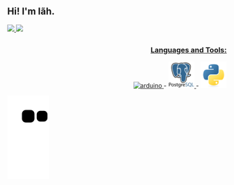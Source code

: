 <div>
  
## Hi! I'm Iãh.
  
 <div>
  <a href="https://github.com/Iah-Uch">
  <img src="https://github-readme-stats.vercel.app/api?username=Iah-Uch&show_icons=true&theme=monokai&include_all_commits=true&count_private=true&hide_border=true&custom_title=My GitHub Stats"/>
  <img src="https://github-readme-stats.vercel.app/api/top-langs/?username=Iah-Uch&layout=compact&langs_count=1&theme=monokai&hide_border=true"/>
</div>  
  
##   
<div>   
  <h3 align="right">Languages and Tools:</h3>
  <p align="right"> <a href="https://www.arduino.cc/" target="_blank"> <img src="https://cdn.worldvectorlogo.com/logos/arduino-1.svg" alt="arduino" width="60" height="60"/> </a> - <a href="https://www.postgresql.org" target="_blank"> <img src="https://raw.githubusercontent.com/devicons/devicon/master/icons/postgresql/postgresql-original-wordmark.svg" alt="postgresql" width="60" height="60"/> </a> - <a href="https://www.python.org" target="_blank"> <img src="https://raw.githubusercontent.com/devicons/devicon/master/icons/python/python-original.svg" alt="python" width="60" height="60"/> </a> </p>
    
</div>
   
![Snake animation](https://github.com/Iah-Uch/Iah-Uch/blob/output/github-contribution-grid-snake.svg)

</div>
